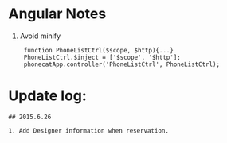 # Angular Notes

1. Avoid minify

		function PhoneListCtrl($scope, $http){...}
		PhoneListCtrl.$inject = ['$scope', '$http'];
		phonecatApp.controller('PhoneListCtrl', PhoneListCtrl);
		

# Update log:

	## 2015.6.26

	1. Add Designer information when reservation.
